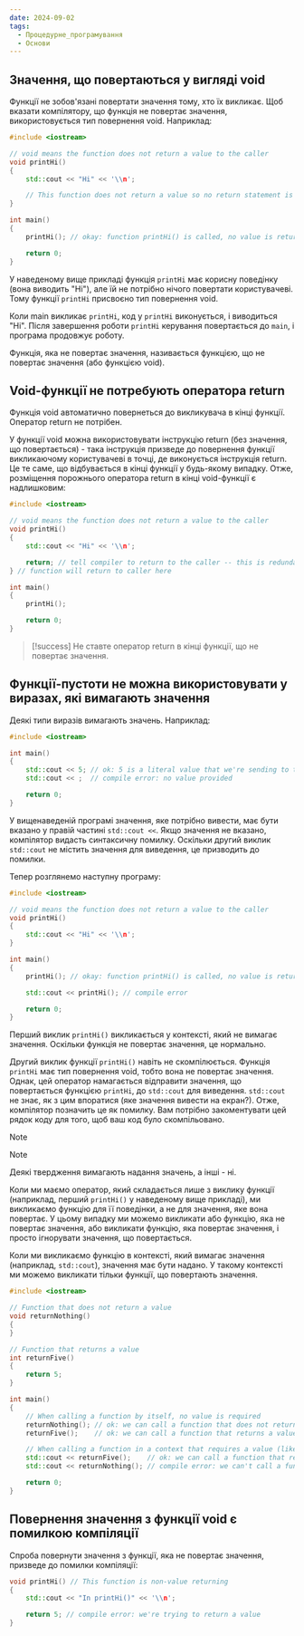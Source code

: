 ```yaml
---
date: 2024-09-02
tags:
  - Процедурне_програмування
  - Основи
---
```

## Значення, що повертаються у вигляді void
Функції не зобов'язані повертати значення тому, хто їх викликає. Щоб вказати компілятору, що функція не повертає значення, використовується тип повернення void. Наприклад:

```cpp
#include <iostream>

// void means the function does not return a value to the caller
void printHi()
{
    std::cout << "Hi" << '\\n';

    // This function does not return a value so no return statement is needed
}

int main()
{
    printHi(); // okay: function printHi() is called, no value is returned

    return 0;
}
```

У наведеному вище прикладі функція `printHi` має корисну поведінку (вона виводить "Hi"), але їй не потрібно нічого повертати користувачеві. Тому функції `printHi` присвоєно тип повернення void.

Коли main викликає `printHi`, код у `printHi` виконується, і виводиться "Hi". Після завершення роботи `printHi` керування повертається до `main`, і програма продовжує роботу.

Функція, яка не повертає значення, називається функцією, що не повертає значення (або функцією void).
## Void-функції не потребують оператора return
Функція void автоматично повернеться до викликувача в кінці функції. Оператор return не потрібен.

У функції void можна використовувати інструкцію return (без значення, що повертається) - така інструкція призведе до повернення функції викликаючому користувачеві в точці, де виконується інструкція return. Це те саме, що відбувається в кінці функції у будь-якому випадку. Отже, розміщення порожнього оператора return в кінці void-функції є надлишковим:

```cpp
#include <iostream>

// void means the function does not return a value to the caller
void printHi()
{
    std::cout << "Hi" << '\\n';

    return; // tell compiler to return to the caller -- this is redundant since the return will happen at the end of the function anyway!
} // function will return to caller here

int main()
{
    printHi();

    return 0;
}
```

> [!success] 
> Не ставте оператор return в кінці функції, що не повертає значення.
## Функції-пустоти не можна використовувати у виразах, які вимагають значення
Деякі типи виразів вимагають значень. Наприклад:

```cpp
#include <iostream>

int main()
{
    std::cout << 5; // ok: 5 is a literal value that we're sending to the console to be printed
    std::cout << ;  // compile error: no value provided

    return 0;
}
```

У вищенаведеній програмі значення, яке потрібно вивести, має бути вказано у правій частині `std::cout <<`. Якщо значення не вказано, компілятор видасть синтаксичну помилку. Оскільки другий виклик `std::cout` не містить значення для виведення, це призводить до помилки.

Тепер розглянемо наступну програму:

```cpp
#include <iostream>

// void means the function does not return a value to the caller
void printHi()
{
    std::cout << "Hi" << '\\n';
}

int main()
{
    printHi(); // okay: function printHi() is called, no value is returned

    std::cout << printHi(); // compile error

    return 0;
}
```

Перший виклик `printHi()` викликається у контексті, який не вимагає значення. Оскільки функція не повертає значення, це нормально.

Другий виклик функції `printHi()` навіть не скомпілюється. Функція `printHi` має тип повернення void, тобто вона не повертає значення. Однак, цей оператор намагається відправити значення, що повертається функцією `printHi`, до `std::cout` для виведення. `std::cout` не знає, як з цим впоратися (яке значення вивести на екран?). Отже, компілятор позначить це як помилку. Вам потрібно закоментувати цей рядок коду для того, щоб ваш код було скомпільовано.


> [!NOTE]
> > [!NOTE] 
> > Деякі твердження вимагають надання значень, а інші - ні.
> 
> Коли ми маємо оператор, який складається лише з виклику функції (наприклад, перший `printHi()` у наведеному вище прикладі), ми викликаємо функцію для її поведінки, а не для значення, яке вона повертає. У цьому випадку ми можемо викликати або функцію, яка не повертає значення, або викликати функцію, яка повертає значення, і просто ігнорувати значення, що повертається.
> 
> Коли ми викликаємо функцію в контексті, який вимагає значення (наприклад, `std::cout`), значення має бути надано. У такому контексті ми можемо викликати тільки функції, що повертають значення.
```cpp
#include <iostream>

// Function that does not return a value
void returnNothing()
{
}

// Function that returns a value
int returnFive()
{
    return 5;
}

int main()
{
    // When calling a function by itself, no value is required
    returnNothing(); // ok: we can call a function that does not return a value
    returnFive();    // ok: we can call a function that returns a value, and ignore that return value

    // When calling a function in a context that requires a value (like std::cout)
    std::cout << returnFive();    // ok: we can call a function that returns a value, and the value will be used
    std::cout << returnNothing(); // compile error: we can't call a function that returns void in this context

    return 0;
}
```
## Повернення значення з функції void є помилкою компіляції
Спроба повернути значення з функції, яка не повертає значення, призведе до помилки компіляції:

```cpp
void printHi() // This function is non-value returning
{
    std::cout << "In printHi()" << '\\n';

    return 5; // compile error: we're trying to return a value
}
```
